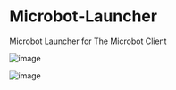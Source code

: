 # Microbot-Launcher
Microbot Launcher for The Microbot Client

![image](https://github.com/user-attachments/assets/7ee30dce-75e4-4a76-b8aa-5be4697f39cb)

![image](https://github.com/user-attachments/assets/b2c327c4-4f70-42bf-aff4-4ad832e5c667)

